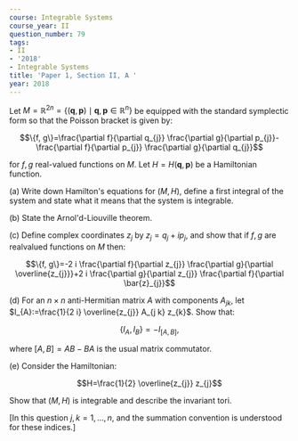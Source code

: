 ```yaml
---
course: Integrable Systems
course_year: II
question_number: 79
tags:
- II
- '2018'
- Integrable Systems
title: 'Paper 1, Section II, A '
year: 2018
---
```




Let $M=\mathbb{R}^{2 n}=\left\{(\mathbf{q}, \mathbf{p}) \mid \mathbf{q}, \mathbf{p} \in \mathbb{R}^{n}\right\}$ be equipped with the standard symplectic form so that the Poisson bracket is given by:

$$\{f, g\}=\frac{\partial f}{\partial q_{j}} \frac{\partial g}{\partial p_{j}}-\frac{\partial f}{\partial p_{j}} \frac{\partial g}{\partial q_{j}}$$

for $f, g$ real-valued functions on $M$. Let $H=H(\mathbf{q}, \mathbf{p})$ be a Hamiltonian function.

(a) Write down Hamilton's equations for $(M, H)$, define a first integral of the system and state what it means that the system is integrable.

(b) State the Arnol'd-Liouville theorem.

(c) Define complex coordinates $z_{j}$ by $z_{j}=q_{j}+i p_{j}$, and show that if $f, g$ are realvalued functions on $M$ then:

$$\{f, g\}=-2 i \frac{\partial f}{\partial z_{j}} \frac{\partial g}{\partial \overline{z_{j}}}+2 i \frac{\partial g}{\partial z_{j}} \frac{\partial f}{\partial \bar{z}_{j}}$$

(d) For an $n \times n$ anti-Hermitian matrix $A$ with components $A_{j k}$, let $I_{A}:=\frac{1}{2 i} \overline{z_{j}} A_{j k} z_{k}$. Show that:

$$\left\{I_{A}, I_{B}\right\}=-I_{[A, B]},$$

where $[A, B]=A B-B A$ is the usual matrix commutator.

(e) Consider the Hamiltonian:

$$H=\frac{1}{2} \overline{z_{j}} z_{j}$$

Show that $(M, H)$ is integrable and describe the invariant tori.

[In this question $j, k=1, \ldots, n$, and the summation convention is understood for these indices.]